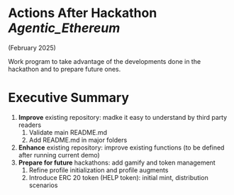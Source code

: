 # Actions After Hackathon *Agentic_Ethereum*
(February 2025)

Work program to take advantage of the developments done in the hackathon and to prepare future ones.
# Executive Summary
1. **Improve** existing repository: madke it easy to understand by third party readers
   1. Validate main README.md
   2. Add README.md in major folders
2. **Enhance** existing repository: improve existing functions (to be defined after running current demo)
3. **Prepare for future** hackathons: add gamify and token management
   1. Refine profile initialization and profile augments
   2. Introduce ERC 20 token (HELP token): initial mint, distribution scenarios
